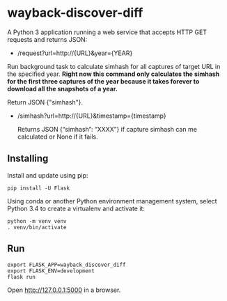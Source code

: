 # wayback-discover-diff

A Python 3 application running a web service that accepts HTTP GET requests and returns JSON:

- /request?url=http://{URL}&year={YEAR}

Run background task to calculate simhash for all captures of target URL in the specified year. **Right now this command only calculates the simhash for the first three captures of the year because it takes forever to download all the snapshots of a year.** 

  Return JSON {"simhash"}.

- /simhash?url=http://{URL}&timestamp={timestamp}
  
  Returns JSON {“simhash”: “XXXX”} if capture simhash can me calculated or None if it fails.
  
## Installing

Install and update using pip:
```Shell
pip install -U Flask
```

Using conda or another Python environment management system, select Python 3.4 to create a virtualenv and activate it:
```Shell
python -m venv venv
. venv/bin/activate
```

## Run
```
export FLASK_APP=wayback_discover_diff
export FLASK_ENV=development
flask run
```

Open http://127.0.0.1:5000 in a browser.
